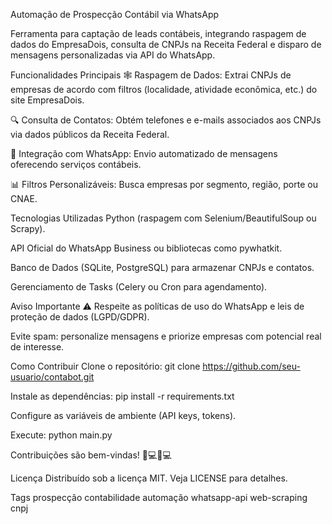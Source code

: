 Automação de Prospecção Contábil via WhatsApp

Ferramenta para captação de leads contábeis, integrando raspagem de dados do EmpresaDois, consulta de CNPJs na Receita Federal e disparo de mensagens personalizadas via API do WhatsApp.

Funcionalidades Principais
🕸️ Raspagem de Dados: Extrai CNPJs de empresas de acordo com filtros (localidade, atividade econômica, etc.) do site EmpresaDois.

🔍 Consulta de Contatos: Obtém telefones e e-mails associados aos CNPJs via dados públicos da Receita Federal.

📲 Integração com WhatsApp: Envio automatizado de mensagens oferecendo serviços contábeis.

📊 Filtros Personalizáveis: Busca empresas por segmento, região, porte ou CNAE.

Tecnologias Utilizadas
Python (raspagem com Selenium/BeautifulSoup ou Scrapy).

API Oficial do WhatsApp Business ou bibliotecas como pywhatkit.

Banco de Dados (SQLite, PostgreSQL) para armazenar CNPJs e contatos.

Gerenciamento de Tasks (Celery ou Cron para agendamento).

Aviso Importante
⚠️ Respeite as políticas de uso do WhatsApp e leis de proteção de dados (LGPD/GDPR).

Evite spam: personalize mensagens e priorize empresas com potencial real de interesse.

Como Contribuir
Clone o repositório: git clone https://github.com/seu-usuario/contabot.git

Instale as dependências: pip install -r requirements.txt

Configure as variáveis de ambiente (API keys, tokens).

Execute: python main.py

Contribuições são bem-vindas! 👩💻👨💻

Licença
Distribuído sob a licença MIT. Veja LICENSE para detalhes.

Tags
prospecção contabilidade automação whatsapp-api web-scraping cnpj
